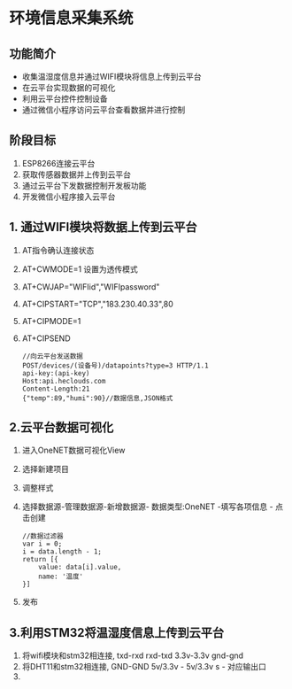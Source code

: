 # 环境信息采集系统

## 功能简介

* 收集温湿度信息并通过WIFI模块将信息上传到云平台
* 在云平台实现数据的可视化
* 利用云平台控件控制设备
* 通过微信小程序访问云平台查看数据并进行控制

## 阶段目标

1. ESP8266连接云平台
2. 获取传感器数据并上传到云平台
3. 通过云平台下发数据控制开发板功能
4. 开发微信小程序接入云平台

## 1. 通过WIFI模块将数据上传到云平台

1. AT指令确认连接状态

2. AT+CWMODE=1   设置为透传模式

3. AT+CWJAP="WIFIid","WIFIpassword"

4. AT+CIPSTART="TCP","183.230.40.33",80

5. AT+CIPMODE=1

6. AT+CIPSEND

   ```
   //向云平台发送数据
   POST/devices/(设备号)/datapoints?type=3 HTTP/1.1
   api-key:(api-key)
   Host:api.heclouds.com
   Content-Length:21
   {"temp":89,"humi":90}//数据信息,JSON格式
   ```

## 2.云平台数据可视化

1. 进入OneNET数据可视化View

2. 选择新建项目

3. 调整样式

4. 选择数据源-管理数据源-新增数据源- 数据类型:OneNET -填写各项信息 - 点击创建

   ```
   //数据过滤器
   var i = 0;
   i = data.length - 1;
   return [{
       value: data[i].value, 
       name: '温度'
   }]
   ```

5. 发布

## 3.利用STM32将温湿度信息上传到云平台

1. 将wifi模块和stm32相连接, txd-rxd rxd-txd 3.3v-3.3v gnd-gnd
2. 将DHT11和stm32相连接, GND-GND 5v/3.3v - 5v/3.3v s - 对应输出口
3. 